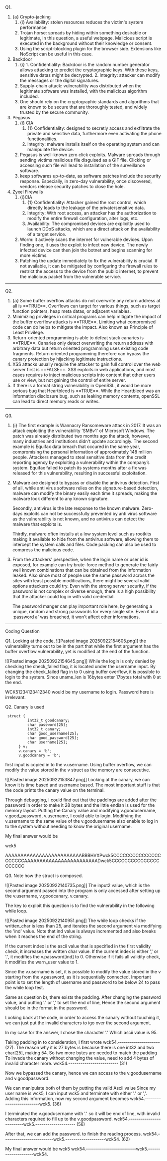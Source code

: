 Q1.
1. {a} Crypto-jacking
	1. {i} Availability: stolen resources reduces the victim's system performance
	2. Trojan horse: spreads by hiding within something desirable or legitimate, in this question, a useful webpage. Malicious script is executed in the background without their knowledge or consent.
	3. Using the script-blocking plugin for the browser side. Extensions like NoScript can be useful in this case.
2. Backdoor
	1. {i} 
			1. Confidentiality: Backdoor is the random number generator allows attacking to predict the cryptographic keys. With these keys, sensitive datas might be decrypted. 
			2. Integrity: attacker can modify the messages or the digital signatures.
	2. Supply-chain attack: vulnerability was distributed when the legitimate software was installed, with the malicious algorithm included.
	3. One should rely on the cryptographic standards and algorithms that are known to be secure that are thoroughly tested, and widely trusted by the secure community.
3. Pegasus
	1. {i}  CIA
		1. {1} Confidentiality: designed to secretly access and exfiltrate the private and sensitive data, furthermore even activating the phone functionalities. 
		2. Integrity: malware installs itself on the operating system and can manipulate the device. 
	2. Pegasus is well-known zero click exploits. Malware spreads through sending victims malicious file disguised as a GIF file. Clicking or accessing such file will lead to installation of the surveillance software. 
	3. keep softwares up-to-date, as software patches include the security response. 
	   Especially, in zero-day vulnerability, once discovered, vendors release security patches to close the hole. 
4. Zyxel Firewalls
	1. {i}CIA
	    1. {1} Confidentiality: Attacker gained the root control, which directly leads to the leakage of the private/sensitive data.
	    2. Integrity: With root access, an attacker has the authorization to modify the entire firewall configuration, alter logs, etc. 
	    3. Availability: The compromised devices are explicitly used to launch DDoS attacks, which are a direct attack on the availability of a target service. 
	2. Worm: it actively scans the internet for vulnerable devices. Upon finding one, it uses the exploit to infect new device. The newly infected device can then join the botnet and begins scanning for more victims.
	3. Patching the update immediately to fix the vulnerability is crucial. If not available, it can be mitigated by configuring the firewall rules to restrict the access to the device from the public internet, to prevent the malicious packet from the vulnerable service. 
---
Q2.
1. {a} Some buffer overflow attacks do not overwrite any return address at all is ==TRUE==. Overflows can target for various things, such as target function pointers, heap meta datas, or adjacent variables. 
2. Minimizing privileges in critical programs can help mitigate the impact of the buffer overflow attacks is ==TRUE==. Limiting what compromised code can do helps to mitigate the impact. Also known as Principle of Least Privilege. 
3. Return-oriented programming is able to defeat stack canaries is ==TRUE==. Canaries only detect overwriting the return address with arbitrary data but return oriented programming uses existing code fragments. Return oriented programming therefore can bypass the canary protection by hijacking legitimate instructions.
4. XSS attacks usually require the attacker to gain full control over the web server first is ==FALSE==. XSS exploits in web applications, and most cases requires to inject malicious scripts into content that other users use or view, but not gaining the control of entire server. 
5. If there is a format string vulnerability in OpenSSL, it would be more serious bug that Heartbleed is ==TRUE==. While the Heartbleed was an information disclosure bug, such as leaking memory contents, openSSL can lead to direct memory reads or writes. 
---
Q3.
1. {i} The first example is Wannacry Ransomeware attack in 2017. It was an attack exploiting the vulnerability 'SMBv1' of Microsoft Windows. The patch was already distributed two months ago the attack, however, many industries and institutions didn't update accordingly. The second example is Equifax data breach that occured in the same year, compromising the personal information of approximately 148 million people. Attackers managed to steal sensitive data from the credit reporting agency by exploiting a vulnerability within the company’s system. Equifax failed to patch its systems months after a fix was released for this vulnerability, resulting in successful exploitation.
2. Malware are designed to bypass or disable the antivirus detection.
   First of all, while anti virus software relies on the signature-based detection, malware can modify the binary easily each time it spreads, making the malware look different to any known signature. 
   
   Secondly, antivirus is the late response to the known malware. Zero-days exploits can not be successfully prevented by anti virus software as the vulnerability is not known, and no antivirus can detect the malware that exploits is. 
   
   Thirdly, malware often installs at a low system level such as rootkits making it available to hide from the antivirus software, allowing them to intercept the system calls and files. Code packing can also be used to compress the malicious code.  


4. From the attackers' perspective, when the login name or user id is exposed, for example can try brute-force method to generate the fairly well known combinations that can be obtained from the information leaked. Also since most of people use the same password across the sites with least possible modifications, there might be several valid options attackers could try. Even with the strong server security, if the password is not complex or diverse enough, there is a high possibility that the attacker could log in with valid credential.  
   
   The password manger can play important role here, by generating a unique, random and strong passwords for every single site. Even if id a :password a' was breached, it won't affect other informations. 
---

Coding Question

Q1.
Looking at the code, 
![[Pasted image 20250922154605.png]]
the vulnerability turns out to be in the part that while the first argument has the buffer overflow vulnerability, yet is modified at the end of the function. 

![[Pasted image 20250922154645.png]]
While the login is only denied by checking the check_failed flag, it is located under the username input. By changing the check_failed flag in to 0 using buffer overflow, it is possible to login to the system.
Since uname_len is 16bytes enter 17bytes total with 0 at the end.

WCK51234123412340 would be my username to login.
Password here is irrelevant. 

Q2. Canary is used

```
 struct {
          int32_t goodcanary;
          char password[25];
          int32_t canary;
          char good_username[25];
          char good_password[25];
          char username[25];
      } v;
      v.canary = 'b';
      v.goodcanary = 'b';
```

first input is copied in to the v.username. 
Using buffer overflow, we can modify the value stored in the v struct as the memory are consecutive. 

![[Pasted image 20250922153847.png]]
Looking at the canary, we can know it is time based and username based. 
The most important stuff is that the code prints the canary value on the terminal. 

Through debugging, I could find out that the paddings are added after the password in order to make it 28 bytes and the little endian is used for the memory layout. Putting the Canary value and modifying v.goodusername, v.good_password, v.username, I could able to login. Modifying the v.username to the same value of the v.goodusername also enable to log in to the system without needing to know the original username. 

My final answer would be

wck5

AAAAAAAAAAAAAAAAAAAAAAAAABBBHVXPwck5CCCCCCCCCCCCCCCCCCCCCAAAAAAAAAAAAAAAAAAAAAAAADwck5CCCCCCCCCCCCCCCCCCCCC


Q3. 
Note how the struct is composed. 

![[Pasted image 20250922140735.png]]
The input2 value, which is the second argument passed into the program is only accessed after setting up the v.username, v.goodcanary, v.canary. 

The key to exploit this question is to find the vulnerability in the following while loop.

![[Pasted image 20250922140951.png]]
The while loop checks if the written_char is less than 25, and iterates the second argument via modifying the 'ind' value. 
Note that ind value is always incremented and also breaks when it reaches the end of the string.

If the current index is the ascii value that is specified in the first validity check, it increases the written char value.
If the current index is either ',' or '.', it modifies the v.password[ind] to 0. 
Otherwise if it fails all validity check, it modifies the warn_user value to 1.

Since the v.username is set, it is possible to modify the value stored in the v starting from the v.password, as it is sequentially connected.
Important point is to set the length of username and password to be below 24 to pass the while loop test.

Same as question b), there exists the padding. 
After changing the password value, and putting '.' or ',' to set the end of line, 
Hence the second argument should be in the format in the
password. 

Looking back at the code, in order to access the canary without touching it, we can just put the invalid characters to igo over the second argument. 

In my case for the answer, I chose the character '.' Which ascii value is 95.

Taking padding in to consideration, I first wrote
wck54.--------------------- (27).
The reason why it is 27 bytes is because there is one int32 and two char[25], making 54. So two more bytes are needed to match the padding
To invade the canary without changing the value, need to add 4 bytes of invalid character more. 
wck54.-------------------------  (31)

Now we bypassed the canary, hence we can access to the v.goodusername and v.goodpassword. 

We can manipulate both of them by putting the valid Ascii value 
Since my user name is wck5,
I can input wck5 and terminate with either '.' or ','.
Adding this information, now my second argument becomes 
wck54.-------------------------wck5. (36)

I terminated the v.goodusername with '.' so it will be end of line, with invalid characters required to fill up to the v.goodpassword.
wck54.-------------------------wck5.-------------------- (56)

After that, we can add the password. to finish the reading process.
wck54.-------------------------wck5.--------------------wck54. (62)

My final answer would be 
wck5
wck54.-------------------------wck5.--------------------wck54.


